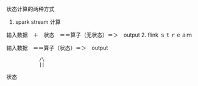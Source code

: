 状态计算的两种方式
1. spark stream 计算

输入数据　＋　状态　＝＝算子（无状态）＝＞　output
2. flink ｓｔｒｅａｍ

输入数据　＝＝算子（状态）＝＞　output

                /\
                ||

状态